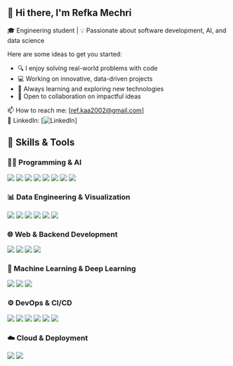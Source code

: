 ## 👋 Hi there, I'm Refka Mechri


🎓 Engineering student | 💡 Passionate about software development, AI, and data science

Here are some ideas to get you started:
- 🔍 I enjoy solving real-world problems with code
- 💻 Working on innovative, data-driven projects
- 🌱 Always learning and exploring new technologies
- 🤝 Open to collaboration on impactful ideas

📫 How to reach me: [ref.kaa2002@gmail.com]  
🔗 LinkedIn: [![LinkedIn](https://www.linkedin.com/in/refka-mechri-4377a2274/)]


## 🧠 Skills & Tools

### 👨‍💻 Programming & AI
<p>
  <img src="https://img.shields.io/badge/Python-3776AB?style=for-the-badge&logo=python&logoColor=white"/>
  <img src="https://img.shields.io/badge/TensorFlow-FF6F00?style=for-the-badge&logo=tensorflow&logoColor=white"/>
  <img src="https://img.shields.io/badge/Keras-D00000?style=for-the-badge&logo=keras&logoColor=white"/>
  <img src="https://img.shields.io/badge/Scikit--learn-F7931E?style=for-the-badge&logo=scikit-learn&logoColor=white"/>
  <img src="https://img.shields.io/badge/OpenCV-5C3EE8?style=for-the-badge&logo=opencv&logoColor=white"/>
  <img src="https://img.shields.io/badge/Java-007396?style=for-the-badge&logo=java&logoColor=white"/>
  <img src="https://img.shields.io/badge/C++-00599C?style=for-the-badge&logo=c%2B%2B&logoColor=white"/>
  <img src="https://img.shields.io/badge/C-000000?style=for-the-badge&logo=c&logoColor=white"/>
</p>

### 📊 Data Engineering & Visualization
<p>
  <img src="https://img.shields.io/badge/Pandas-150458?style=for-the-badge&logo=pandas&logoColor=white"/>
  <img src="https://img.shields.io/badge/NumPy-013243?style=for-the-badge&logo=numpy&logoColor=white"/>
  <img src="https://img.shields.io/badge/Matplotlib-11557C?style=for-the-badge&logo=matplotlib&logoColor=white"/>
  <img src="https://img.shields.io/badge/Seaborn-2E3B4E?style=for-the-badge&logo=python&logoColor=white"/>
  <img src="https://img.shields.io/badge/Apache%20Spark-E25A1C?style=for-the-badge&logo=apachespark&logoColor=white"/>
  <img src="https://img.shields.io/badge/Hadoop-66CCFF?style=for-the-badge&logo=apachehadoop&logoColor=black"/>
</p>

### 🌐 Web & Backend Development
<p>
  <img src="https://img.shields.io/badge/React-20232A?style=for-the-badge&logo=react&logoColor=61DAFB"/>
  <img src="https://img.shields.io/badge/Flask-000000?style=for-the-badge&logo=flask&logoColor=white"/>
  <img src="https://img.shields.io/badge/MySQL-4479A1?style=for-the-badge&logo=mysql&logoColor=white"/>
  <img src="https://img.shields.io/badge/Electron.js-47848F?style=for-the-badge&logo=electron&logoColor=white"/>
</p>

### 🤖 Machine Learning & Deep Learning
<p>
  <img src="https://img.shields.io/badge/Predictive%20Modeling-007ACC?style=for-the-badge&logo=azurepipelines&logoColor=white"/>
  <img src="https://img.shields.io/badge/Medical%20Image%20Processing-FF69B4?style=for-the-badge&logo=python&logoColor=white"/>
  <img src="https://img.shields.io/badge/Time--Series%20Analysis-006666?style=for-the-badge&logo=chartdotjs&logoColor=white"/>
</p>

### ⚙️ DevOps & CI/CD
<p>
  <img src="https://img.shields.io/badge/Git%20Bash-F05032?style=for-the-badge&logo=git&logoColor=white"/>
  <img src="https://img.shields.io/badge/GitHub%20Actions-2088FF?style=for-the-badge&logo=githubactions&logoColor=white"/>
  <img src="https://img.shields.io/badge/Jenkins-D24939?style=for-the-badge&logo=jenkins&logoColor=white"/>
  <img src="https://img.shields.io/badge/Docker-2496ED?style=for-the-badge&logo=docker&logoColor=white"/>
  <img src="https://img.shields.io/badge/Docker%20Hub-2496ED?style=for-the-badge&logo=docker&logoColor=white"/>
  <img src="https://img.shields.io/badge/Kubernetes-326CE5?style=for-the-badge&logo=kubernetes&logoColor=white"/>
</p>

### ☁️ Cloud & Deployment
<p>
  <img src="https://img.shields.io/badge/AWS-232F3E?style=for-the-badge&logo=amazonaws&logoColor=white"/>
  <img src="https://img.shields.io/badge/Container%20Orchestration-1F70C1?style=for-the-badge&logo=docker&logoColor=white"/>
</p>
